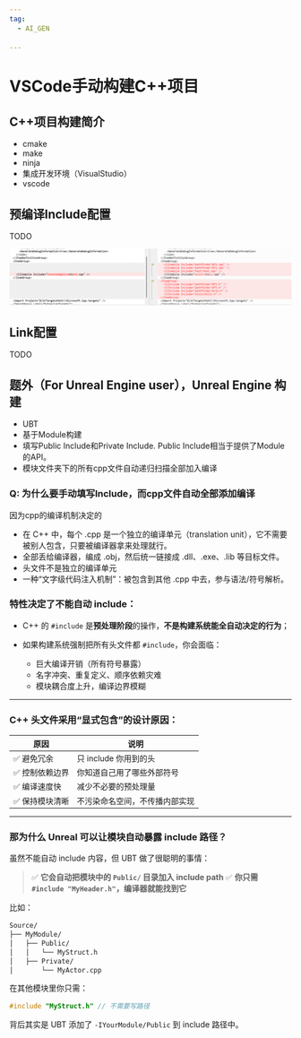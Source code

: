 ```yaml
---
tag:
  - AI_GEN

---
```


# VSCode手动构建C++项目

## C++项目构建简介

- cmake
- make
- ninja
- 集成开发环境（VisualStudio）
- vscode

## 预编译Include配置

TODO

<!-- 这是一个注释，不会在渲染后的页面中显示 ![SS](/src/Resources/Programming/VS_build_config.png) -->
![Visual Studio的实现方式](../../../Resources/Programming/VS_build_config.png)

## Link配置

TODO

## 题外（For Unreal Engine user），Unreal Engine 构建 
- UBT
- 基于Module构建
- 填写Public Include和Private Include. Public Include相当于提供了Module的API。
- 模块文件夹下的所有cpp文件自动递归扫描全部加入编译

### Q: 为什么要手动填写Include，而cpp文件自动全部添加编译

因为cpp的编译机制决定的
- 在 C++ 中，每个 .cpp 是一个独立的编译单元（translation unit），它不需要被别人包含，只要被编译器拿来处理就行。
 - 全部丢给编译器，编成 .obj，然后统一链接成 .dll、.exe、.lib 等目标文件。
- 头文件不是独立的编译单元
 - 一种“文字级代码注入机制”：被包含到其他 .cpp 中去，参与语法/符号解析。

###  特性决定了不能自动 include：

* C++ 的 `#include` 是**预处理阶段**的操作，**不是构建系统能全自动决定的行为**；
* 如果构建系统强制把所有头文件都 `#include`，你会面临：

  * 巨大编译开销（所有符号暴露）
  * 名字冲突、重复定义、顺序依赖灾难
  * 模块耦合度上升，编译边界模糊

---

### C++ 头文件采用“显式包含”的设计原因：

| 原因       | 说明              |
| -------- | --------------- |
| ✅ 避免冗余   | 只 include 你用到的头 |
| ✅ 控制依赖边界 | 你知道自己用了哪些外部符号   |
| ✅ 编译速度快  | 减少不必要的预处理量      |
| ✅ 保持模块清晰 | 不污染命名空间，不传播内部实现 |

---

### 那为什么 Unreal 可以让模块自动暴露 include 路径？

虽然不能自动 include 内容，但 UBT 做了很聪明的事情：

> ✅ **它会自动把模块中的 `Public/` 目录加入 include path**
> ✅ **你只需 `#include "MyHeader.h"`，编译器就能找到它**

比如：

```
Source/
├── MyModule/
│   ├── Public/
│   │   └── MyStruct.h
│   ├── Private/
│       └── MyActor.cpp
```

在其他模块里你只需：

```cpp
#include "MyStruct.h" // 不需要写路径
```

背后其实是 UBT 添加了 `-IYourModule/Public` 到 include 路径中。




